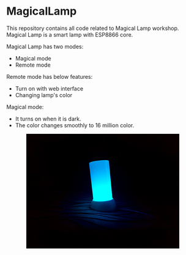 # MagicalLamp
This repository contains all code related to Magical Lamp workshop.
Magical Lamp is a smart lamp with ESP8866 core.

Magical Lamp has two modes:
- Magical mode
- Remote mode

Remote mode has below features:
- Turn on with web interface
- Changing lamp's color

Magical mode:
- It turns on when it is dark.
- The color changes smoothly to 16 million color.
<p align="center">
  <img src="MagicMode.jpg">
</p>
